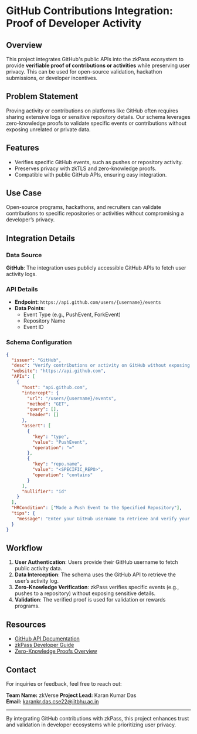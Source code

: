 # GitHub Contributions Integration: Proof of Developer Activity

## Overview

This project integrates GitHub's public APIs into the zkPass ecosystem to provide **verifiable proof of contributions or activities** while preserving user privacy. This can be used for open-source validation, hackathon submissions, or developer incentives.

## Problem Statement

Proving activity or contributions on platforms like GitHub often requires sharing extensive logs or sensitive repository details. Our schema leverages zero-knowledge proofs to validate specific events or contributions without exposing unrelated or private data.

## Features

- Verifies specific GitHub events, such as pushes or repository activity.
- Preserves privacy with zkTLS and zero-knowledge proofs.
- Compatible with public GitHub APIs, ensuring easy integration.

## Use Case

Open-source programs, hackathons, and recruiters can validate contributions to specific repositories or activities without compromising a developer’s privacy.

## Integration Details

### Data Source

**GitHub**: The integration uses publicly accessible GitHub APIs to fetch user activity logs.

### API Details

- **Endpoint**: `https://api.github.com/users/{username}/events`
- **Data Points**:
  - Event Type (e.g., PushEvent, ForkEvent)
  - Repository Name
  - Event ID

### Schema Configuration

```json
{
  "issuer": "GitHub",
  "desc": "Verify contributions or activity on GitHub without exposing private repository details.",
  "website": "https://api.github.com",
  "APIs": [
    {
      "host": "api.github.com",
      "intercept": {
        "url": "/users/{username}/events",
        "method": "GET",
        "query": [],
        "header": []
      },
      "assert": [
        {
          "key": "type",
          "value": "PushEvent",
          "operation": "="
        },
        {
          "key": "repo.name",
          "value": "<SPECIFIC_REPO>",
          "operation": "contains"
        }
      ],
      "nullifier": "id"
    }
  ],
  "HRCondition": ["Made a Push Event to the Specified Repository"],
  "tips": {
    "message": "Enter your GitHub username to retrieve and verify your activity log."
  }
}
```

## Workflow

1. **User Authentication**: Users provide their GitHub username to fetch public activity data.
2. **Data Interception**: The schema uses the GitHub API to retrieve the user’s activity log.
3. **Zero-Knowledge Verification**: zkPass verifies specific events (e.g., pushes to a repository) without exposing sensitive details.
4. **Validation**: The verified proof is used for validation or rewards programs.

## Resources

- [GitHub API Documentation](https://docs.github.com/en/rest)
- [zkPass Developer Guide](https://zkpass.org/developer-guide)
- [Zero-Knowledge Proofs Overview](https://zkpass.org/zkp-overview)

## **Contact**

For inquiries or feedback, feel free to reach out:

**Team Name:** zkVerse
**Project Lead:** Karan Kumar Das  
**Email:** karankr.das.cse22@iitbhu.ac.in

---

By integrating GitHub contributions with zkPass, this project enhances trust and validation in developer ecosystems while prioritizing user privacy.
